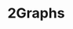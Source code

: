---
layout: page
title: 2Graphs
desc: "Recent Readings about Graph Deep Neural Networks (we focused on GNN readings in 2019 Spring Seminar Course)"
order: "3"
---